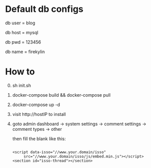 # Default db configs
db user = blog

db host = mysql

db pwd = 123456

db name = firekylin

# How to

0. sh init.sh
1. docker-compose build && docker-compose pull
1. docker-compose up -d
2. visit http://hostIP to install
3. goto admin dashboard -> system settings -> comment settings -> comment types -> other
   
   then fill the blank like this:
   ```

   <script data-isso="//www.your.domain/isso"
        src="//www.your.domain/isso/js/embed.min.js"></script>
   <section id="isso-thread"></section>

   ```
